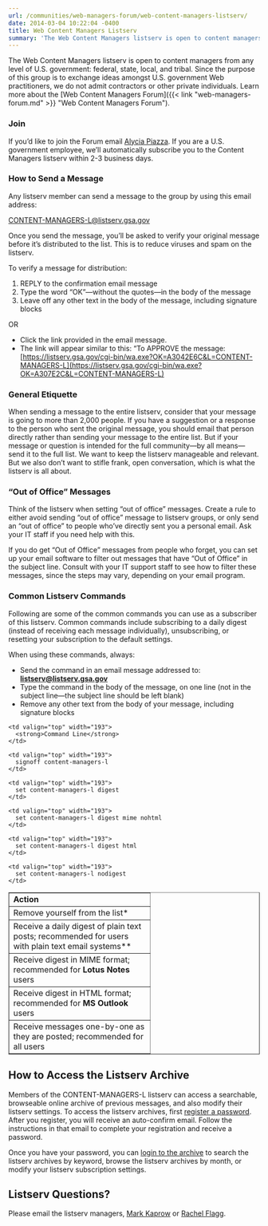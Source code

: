 ```yaml
---
url: /communities/web-managers-forum/web-content-managers-listserv/
date: 2014-03-04 10:22:04 -0400
title: Web Content Managers Listserv
summary: 'The Web Content Managers listserv is open to content managers from any level of U.S. government: federal, state, local, and tribal.'
---
```


The Web Content Managers listserv is open to content managers from any level of U.S. government: federal, state, local, and tribal. Since the purpose of this group is to exchange ideas amongst U.S. government Web practitioners, we do not admit contractors or other private individuals. Learn more about the [Web Content Managers Forum]({{< link "web-managers-forum.md" >}} "Web Content Managers Forum").

### Join

If you’d like to join the Forum email [Alycia Piazza](mailto:alycia.piazza@gsa.gov). If you are a U.S. government employee, we&#8217;ll automatically subscribe you to the Content Managers listserv within 2-3 business days.

### How to Send a Message

Any listserv member can send a message to the group by using this email address:

<CONTENT-MANAGERS-L@listserv.gsa.gov>

Once you send the message, you&#8217;ll be asked to verify your original message before it&#8217;s distributed to the list. This is to reduce viruses and spam on the listserv.

To verify a message for distribution:

  1. REPLY to the confirmation email message
  2. Type the word &#8220;OK&#8221;—without the quotes—in the body of the message
  3. Leave off any other text in the body of the message, including signature blocks

OR

  * Click the link provided in the email message.
  * The link will appear similar to this:  &#8220;To APPROVE the message: [https://listserv.gsa.gov/cgi-bin/wa.exe?OK=A3042E6C&L=CONTENT-MANAGERS-L](https://listserv.gsa.gov/cgi-bin/wa.exe?OK=A307E2C&L=CONTENT-MANAGERS-L)

### General Etiquette

When sending a message to the entire listserv, consider that your message is going to more than 2,000 people. If you have a suggestion or a response to the person who sent the original message, you should email that person directly rather than sending your message to the entire list. But if your message or question is intended for the full community—by all means—send it to the full list. We want to keep the listserv manageable and relevant. But we also don&#8217;t want to stifle frank, open conversation, which is what the listserv is all about.

### &#8220;Out of Office&#8221; Messages

Think of the listserv when setting &#8220;out of office&#8221; messages. Create a rule to either avoid sending &#8220;out of office&#8221; message to listserv groups, or only send an &#8220;out of office&#8221; to people who&#8217;ve directly sent you a personal email. Ask your IT staff if you need help with this.

If you do get &#8220;Out of Office&#8221; messages from people who forget, you can set up your email software to filter out messages that have &#8220;Out of Office&#8221; in the subject line. Consult with your IT support staff to see how to filter these messages, since the steps may vary, depending on your email program.

### Common Listserv Commands

Following are some of the common commands you can use as a subscriber of this listserv. Common commands include subscribing to a daily digest (instead of receiving each message individually), unsubscribing, or resetting your subscription to the default settings.

When using these commands, always:

  * Send the command in an email message addressed to:  [**listserv@listserv.gsa.gov**](mailto:listserv@listserv.gsa.gov)
  * Type the command in the body of the message, on one line (not in the subject line—the subject line should be left blank)
  * Remove any other text from the body of your message, including signature blocks

<table border="1" width="475">
  <tr valign="top">
    <td width="266">
      <strong>Action</strong>
    </td>

    <td valign="top" width="193">
      <strong>Command Line</strong>
    </td>
  </tr>

  <tr valign="top">
    <td>
      Remove yourself from the list*
    </td>

    <td valign="top" width="193">
      signoff content-managers-l
    </td>
  </tr>

  <tr valign="top">
    <td>
      Receive a daily digest of plain text posts; recommended for users with plain text email systems**
    </td>

    <td valign="top" width="193">
      set content-managers-l digest
    </td>
  </tr>

  <tr valign="top">
    <td>
      Receive digest in MIME format; recommended for <strong>Lotus Notes</strong> users
    </td>

    <td valign="top" width="193">
      set content-managers-l digest mime nohtml
    </td>
  </tr>

  <tr valign="top">
    <td>
      Receive digest in HTML format; recommended for <strong>MS Outlook</strong> users
    </td>

    <td valign="top" width="193">
      set content-managers-l digest html
    </td>
  </tr>

  <tr valign="top">
    <td>
      Receive messages one-by-one as they are posted; recommended for all users
    </td>

    <td valign="top" width="193">
      set content-managers-l nodigest
    </td>
  </tr>
</table>



## How to Access the Listserv Archive

Members of the CONTENT-MANAGERS-L listserv can access a searchable, browseable online archive of previous messages, and also modify their listserv settings. To access the listserv archives, first [register a password](https://listserv.gsa.gov/cgi-bin/wa.exe?GETPW1). After you register, you will receive an auto-confirm email. Follow the instructions in that email to complete your registration and receive a password.

Once you have your password, you can [login to the archive](https://listserv.gsa.gov/cgi-bin/wa.exe?LOGON) to search the listserv archives by keyword, browse the listserv archives by month, or modify your listserv subscription settings.

## Listserv Questions?

Please email the listserv managers, <a title="Mark Kaprow" href="mailto:Mark.Kaprow@gsa.gov" target="_blank">Mark Kaprow</a> or <a title="Rachel Flagg" href="mailto:rachel.flagg@gsa.gov" target="_blank">Rachel Flagg</a>.
